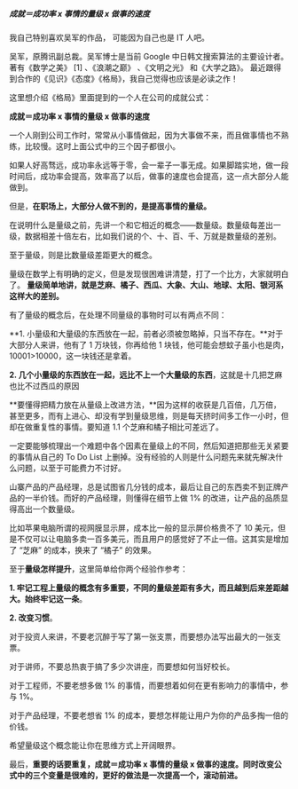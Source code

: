 ##### 成就＝成功率 x 事情的量级 x 做事的速度 

我自己特别喜欢吴军的作品， 可能因为自己也是 IT 人吧。

吴军，原腾讯副总裁。吴军博士是当前 Google 中日韩文搜索算法的主要设计者。著有《数学之美》 [1]  、《浪潮之巅》 、《文明之光》 和《大学之路》。 最近跟得到合作的《见识》《态度》《格局》，我自己觉得也应该是必读之作！

这里想介绍《格局》里面提到的一个人在公司的成就公式：

**成就＝成功率 x 事情的量级 x 做事的速度**

一个人刚到公司工作时，常常从小事情做起，因为大事做不来，而且做事情也不熟练，比较慢。这时上面公式中的三个因子都很小。

如果人好高骛远，成功率永远等于零，会一辈子一事无成。如果脚踏实地，做一段时间后，成功率会提高，效率高了以后，做事的速度也会提高，这一点大部分人能做到。

但是，**在职场上，大部分人做不到的，是提高事情的量级。**

在说明什么是量级之前，先讲一个和它相近的概念——数量级。数量级每差出一级，数据相差十倍左右，比如我们说的个、十、百、千、万就是数量级的差别。

至于量级，则是比数量级差距更大的概念。

量级在数学上有明确的定义，但是发现很困难讲清楚，打了一个比方，大家就明白了。
**量级简单地讲，就是芝麻、橘子、西瓜、大象、大山、地球、太阳、银河系这样大的差别。**

有了量级的概念后，在处理不同量级的事物时可以有两点不同：

**1. 小量级和大量级的东西放在一起，前者必须被忽略掉，只当不存在。**对于大部分人来讲，他有了 1 万块钱，你再给他 1 块钱，他可能会想蚊子虽小也是肉，10001>10000，这一块钱还是拿着。

**2. 几个小量级的东西放在一起，远比不上一个大量级的东西**，这就是十几把芝麻也比不过西瓜的原因

**要懂得把精力放在从量级上改进方法，**因为这样的收获是几百倍，几万倍，甚至更多，而有上进心、却没有学到量级思维，则是每天挤时间多工作一小时，但却在做重复性的事情。要知道 1.1 个芝麻和橘子相比可差远了。

一定要能够梳理出一个难题中各个因素在量级上的不同，然后知道把那些无关紧要的事情从自己的 To Do List 上删掉。没有经验的人则是什么问题先来就先解决什么问题，以至于可能费力不讨好。

山寨产品的产品经理，总是试图省几分钱的成本，最后让自己的东西卖不到正牌产品的一半价钱。而好的产品经理，则懂得在细节上做 1% 的改进，让产品的品质显得高出一个数量级。

比如苹果电脑所谓的视网膜显示屏，成本比一般的显示屏价格贵不了 10 美元，但是不仅可以让电脑多卖一百多美元，而且用户的感觉好了不止一倍。这其实是增加了 “芝麻” 的成本，换来了 “橘子” 的效果。

至于**量级怎样提升**，这里简单给你两个经验作参考：

**1. 牢记工程上量级的概念有多重要，不同的量级差距有多大，而且越到后来差距越大。始终牢记这一条**。

**2. 改变习惯**。

对于投资人来讲，不要老沉醉于写了第一张支票，而要想办法写出最大的一张支票。

对于讲师，不要总热衷于搞了多少次讲座，而要想如何当好校长。

对于工程师，不要老想多做 1% 的事情，而要想着如何在更有影响力的事情中，参与 1%。

对于产品经理，不要老想省 1% 的成本，要想怎样能让用户为你的产品多掏一倍的价钱。

希望量级这个概念能让你在思维方式上开阔眼界。

最后，**重要的话要重复，成就＝成功率 x 事情的量级 x 做事的速度。同时改变公式中的三个变量是很难的，更好的做法是一次提高一个，滚动前进。**
